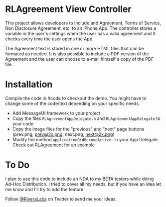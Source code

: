 # RLAgreement View Controller

This project allows developers to include and Agreement, Terms of Service, Non Disclosure Agreement, etc. to an iPhone App.  The controller stores a variable in the user's settings when the user has a valid agreement and it checks every time the user opens the App.

The Agreement text is stored in one or more HTML files that can be formated as needed. It is also possible to include a PDF version of the Agreement and the user can choose to e-mail himself a copy of the PDF file.

# Installation

Compile the code in Xcode to checkout the demo.  You might have to change some of the code/text depending on your specific needs.

* Add MessageUI.framework to your project
* Copy the files `RLAgreementAppDelegate.h` and `RLAgreementAppDelegate` to your code
* Copy the image files for the "previous" and "next" page buttons (prev.png, prev@2x.png, next.png, next@2x.png)
* Modify the method `applicationDidBecomeActive:` in your App Delegate. Check out RLAgreement for an example

# To Do

I plan to use this code to include an NDA to my BETA testers while doing Ad-Hoc Distribution.  I tried to cover all my needs, but if you have an idea let me know and I'll try to add the feature.

Follow [@RiveraLabs](http://twitter.com/riveralabs) on Twitter to send me your ideas.


